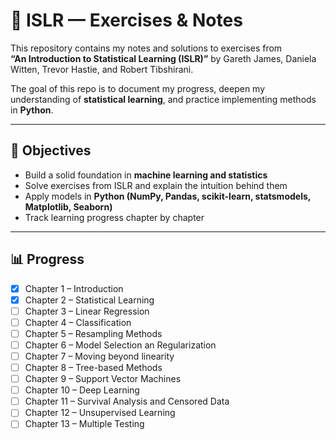 # 📘 ISLR — Exercises & Notes

This repository contains my notes and solutions to exercises from  
**“An Introduction to Statistical Learning (ISLR)”** by Gareth James, Daniela Witten, Trevor Hastie, and Robert Tibshirani.

The goal of this repo is to document my progress, deepen my understanding of **statistical learning**, and practice implementing methods in **Python**.

---

## 🎯 Objectives

- Build a solid foundation in **machine learning and statistics**
- Solve exercises from ISLR and explain the intuition behind them
- Apply models in **Python (NumPy, Pandas, scikit-learn, statsmodels, Matplotlib, Seaborn)**
- Track learning progress chapter by chapter

---

## 📊 Progress

- [x] Chapter 1 – Introduction
- [x] Chapter 2 – Statistical Learning
- [ ] Chapter 3 – Linear Regression
- [ ] Chapter 4 – Classification
- [ ] Chapter 5 – Resampling Methods
- [ ] Chapter 6 – Model Selection an Regularization
- [ ] Chapter 7 – Moving beyond linearity
- [ ] Chapter 8 – Tree-based Methods
- [ ] Chapter 9 – Support Vector Machines
- [ ] Chapter 10 – Deep Learning
- [ ] Chapter 11 – Survival Analysis and Censored Data
- [ ] Chapter 12 – Unsupervised Learning
- [ ] Chapter 13 – Multiple Testing
